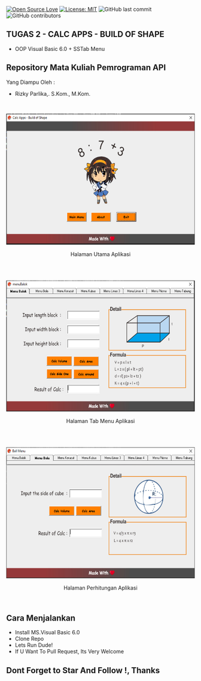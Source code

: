 [![Open Source Love](https://badges.frapsoft.com/os/v1/open-source.svg?style=flat)](https://github.com/ellerbrock/open-source-badges/)
[![License: MIT](https://img.shields.io/badge/License-MIT-green.svg)](https://opensource.org/licenses/MIT)
![GitHub last commit](https://img.shields.io/github/last-commit/kholilboy/Repo-Mata-Kuliah-Pemrograman-API)
![GitHub contributors](https://img.shields.io/github/contributors/kholilboy/Repo-Mata-Kuliah-Pemrograman-API)

## TUGAS 2 - CALC APPS - BUILD OF SHAPE
- OOP Visual Basic 6.0 + SSTab Menu

## Repository Mata Kuliah Pemrograman API
Yang Diampu Oleh : 
 * Rizky Parlika,. S.Kom., M.Kom.

<br>
<p align="center">
        <img src="/Tugas 2 API/Gambar_SS/1.PNG" width="600" height="350">
</p>
<p align="center">
Halaman Utama Aplikasi
</p>
<br>
<br>
<p align="center">
        <img src="/Tugas 2 API/Gambar_SS/2.PNG" width="600" height="350">
</p>
<p align="center">
Halaman Tab Menu Aplikasi
</p>
<br>
<br>
<p align="center">
        <img src="/Tugas 2 API/Gambar_SS/3.PNG" width="600" height="350">
</p>
<p align="center">
Halaman Perhitungan Aplikasi
</p>
<br>

## Cara Menjalankan
   - Install MS.Visual Basic 6.0
   - Clone Repo
   - Lets Run Dude!
   - If U Want To Pull Request, Its Very Welcome

## Dont Forget to Star And Follow !, Thanks 